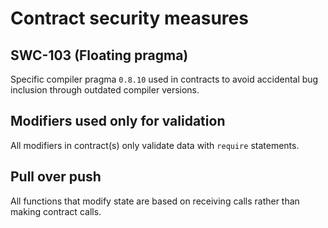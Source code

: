 # Contract security measures

## SWC-103 (Floating pragma)

Specific compiler pragma `0.8.10` used in contracts to avoid accidental bug inclusion through outdated compiler versions.

## Modifiers used only for validation

All modifiers in contract(s) only validate data with `require` statements.

## Pull over push

All functions that modify state are based on receiving calls rather than making contract calls.